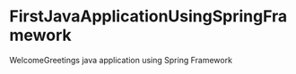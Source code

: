 # FirstJavaApplicationUsingSpringFramework
WelcomeGreetings java application using Spring Framework
